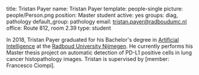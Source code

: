 title: Tristan Payer
name: Tristan Payer
template: people-single
picture: people/Person.png
position: Master student
active: yes
groups: diag, pathology
default_group: pathology
email: tristan.payer@radboudumc.nl
office: Route 812, room 2.39
type: student

In 2018, Tristan Payer graduated for his Bachelor's degree in <a href="https://www.ru.nl/opleidingen/bachelor/artificial-intelligence/">Artificial Intelligence</a> at the <a href="https://www.ru.nl/">Radboud University Nijmegen</a>. He currently performs his Master thesis project on automatic detection of PD-L1 positive cells in lung cancer histopathology images. Tristan is supervised by [member: Francesco Ciompi]. 
